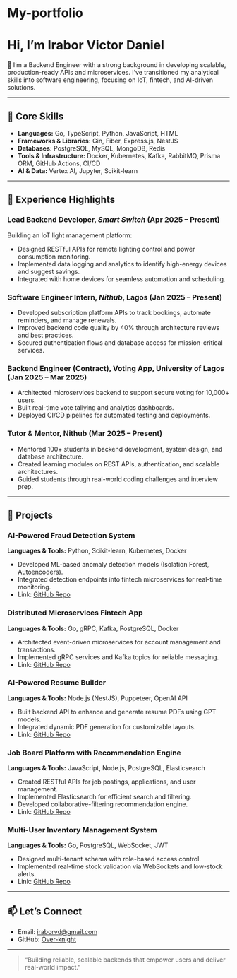 # My-portfolio
# Hi, I’m **Irabor Victor Daniel**

👋 I’m a Backend Engineer with a strong background in developing scalable, production-ready APIs and microservices. I’ve transitioned my analytical skills into software engineering, focusing on IoT, fintech, and AI-driven solutions.

---

## 🚀 Core Skills

* **Languages:** Go, TypeScript, Python, JavaScript, HTML
* **Frameworks & Libraries:** Gin, Fiber, Express.js, NestJS
* **Databases:** PostgreSQL, MySQL, MongoDB, Redis
* **Tools & Infrastructure:** Docker, Kubernetes, Kafka, RabbitMQ, Prisma ORM, GitHub Actions, CI/CD
* **AI & Data:** Vertex AI, Jupyter, Scikit-learn

---

## 💼 Experience Highlights

### Lead Backend Developer, *Smart Switch* (Apr 2025 – Present)

Building an IoT light management platform:

* Designed RESTful APIs for remote lighting control and power consumption monitoring.
* Implemented data logging and analytics to identify high-energy devices and suggest savings.
* Integrated with home devices for seamless automation and scheduling.

### Software Engineer Intern, *Nithub*, Lagos (Jan 2025 – Present)

* Developed subscription platform APIs to track bookings, automate reminders, and manage renewals.
* Improved backend code quality by 40% through architecture reviews and best practices.
* Secured authentication flows and database access for mission-critical services.

### Backend Engineer (Contract), Voting App, University of Lagos (Jan 2025 – Mar 2025)

* Architected microservices backend to support secure voting for 10,000+ users.
* Built real-time vote tallying and analytics dashboards.
* Deployed CI/CD pipelines for automated testing and deployments.

### Tutor & Mentor, Nithub (Mar 2025 – Present)

* Mentored 100+ students in backend development, system design, and database architecture.
* Created learning modules on REST APIs, authentication, and scalable architectures.
* Guided students through real-world coding challenges and interview prep.

---

## 📂 Projects

### AI-Powered Fraud Detection System

**Languages & Tools:** Python, Scikit-learn, Kubernetes, Docker

* Developed ML-based anomaly detection models (Isolation Forest, Autoencoders).
* Integrated detection endpoints into fintech microservices for real-time monitoring.
* Link: [GitHub Repo](https://github.com/Over-knight/Fraud-Detection-System)

### Distributed Microservices Fintech App

**Languages & Tools:** Go, gRPC, Kafka, PostgreSQL, Docker

* Architected event-driven microservices for account management and transactions.
* Implemented gRPC services and Kafka topics for reliable messaging.
* Link: [GitHub Repo](https://github.com/Over-knight)

### AI-Powered Resume Builder

**Languages & Tools:** Node.js (NestJS), Puppeteer, OpenAI API

* Built backend API to enhance and generate resume PDFs using GPT models.
* Integrated dynamic PDF generation for customizable layouts.
* Link: [GitHub Repo](https://github.com/Over-knight/Ai-Resume-Builder)

### Job Board Platform with Recommendation Engine

**Languages & Tools:** JavaScript, Node.js, PostgreSQL, Elasticsearch

* Created RESTful APIs for job postings, applications, and user management.
* Implemented Elasticsearch for efficient search and filtering.
* Developed collaborative-filtering recommendation engine.
* Link: [GitHub Repo](https://github.com/Over-knight/Job-Board-Platform)

### Multi-User Inventory Management System

**Languages & Tools:** Go, PostgreSQL, WebSocket, JWT

* Designed multi-tenant schema with role-based access control.
* Implemented real-time stock validation via WebSockets and low-stock alerts.
* Link: [GitHub Repo](https://github.com/Over-knight/Multi-User-Inventory)

---

## 📫 Let’s Connect

* Email: [iraborvd@gmail.com](mailto:iraborvd@gmail.com)
* GitHub: [Over-knight](https://github.com/Over-knight)

---

> “Building reliable, scalable backends that empower users and deliver real-world impact.”
